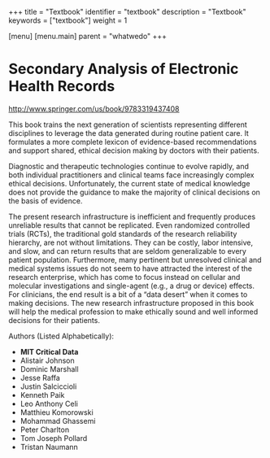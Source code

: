 +++
title = "Textbook"
identifier = "textbook"
description = "Textbook"
keywords = ["textbook"]
weight = 1

[menu]
  [menu.main]
    parent = "whatwedo"
+++

# Secondary Analysis of Electronic Health Records

http://www.springer.com/us/book/9783319437408

This book trains the next generation of scientists representing different disciplines to leverage the data generated during routine patient care. It formulates a more complete lexicon of evidence-based recommendations and support shared, ethical decision making by doctors with their patients.

Diagnostic and therapeutic technologies continue to evolve rapidly, and both individual practitioners and clinical teams face increasingly complex ethical decisions. Unfortunately, the current state of medical knowledge does not provide the guidance to make the majority of clinical decisions on the basis of evidence.

The present research infrastructure is inefficient and frequently produces unreliable results that cannot be replicated. Even randomized controlled trials (RCTs), the traditional gold standards of the research reliability hierarchy, are not without limitations. They can be costly, labor intensive, and slow, and can return results that are seldom generalizable to every patient population. Furthermore, many pertinent but unresolved clinical and medical systems issues do not seem to have attracted the interest of the research enterprise, which has come to focus instead on cellular and molecular investigations and single-agent (e.g., a drug or device) effects. For clinicians, the end result is a bit of a “data desert” when it comes to making decisions. The new research infrastructure proposed in this book will help the medical profession to make ethically sound and well informed decisions for their patients.

Authors (Listed Alphabetically):

* **MIT Critical Data**
* Alistair Johnson
* Dominic Marshall
* Jesse Raffa
* Justin Salciccioli
* Kenneth Paik
* Leo Anthony Celi
* Matthieu Komorowski
* Mohammad Ghassemi
* Peter Charlton
* Tom Joseph Pollard
* Tristan Naumann
